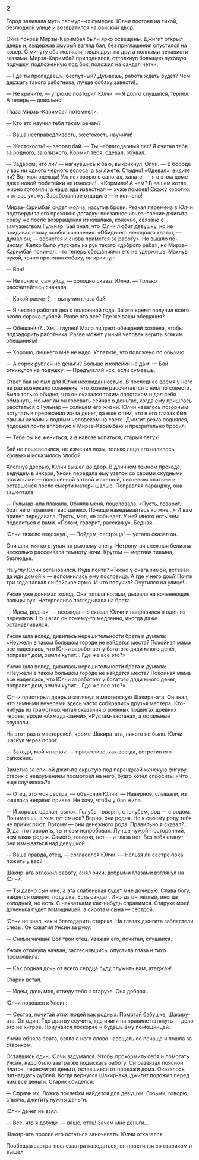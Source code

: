 ### 2

Город заливала муть пасмурных сумерек.
Юлчи постоял на тихой, безлюдной улице и возвратился на байский двор.

Окна покоев Мирзы-Каримбая были ярко освещены.
Джигит открыл дверь и, выдержав хмурый взгляд бая, без приглашения опустился на ковер.
С минуту оба молчали, глядя друг на друга полными ненависти глазами.
Мирза-Каримбай приподнялся, оттолкнул большую пуховую подушку, подложенную под бок, положил на сандал четки.

— Где ты пропадаешь, беспутный?
Думаешь, работа ждать будет?
Чем держать такого работника, лучше собаку завести!..

— Не кричите, — угрюмо повторил Юлчи.
— Я долго слушался, терпел.
А теперь — довольно!

Глаза Мирзы-Каримбая потемнели.

— Кто это научил тебя таким речам?

— Ваша несправедливость, жестокость научили!

— Жестокость!
— заорал бай.
— Ты неблагодарный пес!
Я считал тебя за родного, за близкого.
Кормил тебя, одевал, обувал.

— Задаром, что ли?
— нагнувшись к баю, выкрикнул Юлчи.
— В бороде у вас ни одного черного волоса, а вы лжете.
Стыдно!
«Одевал», видите ли?
Вот моя одежда!
Уж не говорю о сапогах, халате, — я в этом доме даже новой тюбетейки не износил!..
«Кормил»!
А чем?
В вашем котле жирно готовили, а наша еда известная — хуже помоев!
Скажу коротко: я от вас ухожу.
Заработанное отдадите — и кончено!

Мирза-Каримбай сидел молча, насупив брови.
Резкая перемена в Юлчи подтвердила его прежнюю догадку: внезапное исчезновение джигита сразу же после возвращения из кишлака, конечно, связано с замужеством Гульнар.
Бай знал, что Юлчи любит девушку, но не придавал этому особого значения.
«Обиды его ненадолго хватит, — думал он, — вернется и снова примется за работу».
Но вышло по-иному.
Жалко было упускать из рук такого «доброго раба», но Мирза-Каримбай понимал, что теперь обещаниями его не удержишь.
Махнув рукой, точно прогонял собаку, он крикнул:

— Вон!

— Не гоните, сам уйду, — холодно сказал Юлчи.
— Только рассчитайтесь сначала.

— Какой расчет?
— выпучил глаза бай.

— Я честно работал два с половиной года.
За это время получил всего около сорока рублей.
Разве это все?
Где же ваши обещания?

— Обещания?..
Хм… глупец!
Мало ли дают обещаний хозяева, чтобы подзадорить работника.
Разве может умный человек верить всяким обещаниям!

— Хорошо, лишнего мне не надо.
Уплатите, что положено по обычаю.

— А сорок рублей не деньги?
Больше и копейки не дам!
— Бай откинулся на подушку.
— Предъявляй иск, если сумеешь.

Ответ бая не был для Юлчи неожиданностью.
В последнее время у него не раз возникало сомнение, что хозяин рассчитается с ним по совести.
Было только обидно, что он оказался таким простаком и дал себя обмануть.
Но мог ли он горевать сейчас о деньгах, когда ему пришлось расстаться с Гульнар — солнцем его жизни.
Юлчи казалось позорным вступать в пререкания из-за денег, да еще с тем, кто в его глазах был самым низким и подлым человеком на свете.
Джигит резко поднялся, подошел почти вплотную к Мирзе-Каримбаю и презрительно бросил:

— Тебе бы не жениться, а в навозе копаться, старый петух!

Бай не пошевелился, не изменил позы, только лицо его налилось кровью и исказилось злобой.

Хлопнув дверью, Юлчи вышел во двор.
В длинном темном проходе, ведущем в ичкари, Унсин передала ему узелок со своими скудными пожитками — поношенной ватной жакеткой, ситцевым платьем и оставшейся после смерти матери шалью.
Поправляя паранджу, она зашептала:

— Гульнар-апа плакала.
Обняла меня, поцеловала.
«Пусть, говорит, брат не отправляет вас далеко.
Почаще наведывайтесь ко мне…» И вам привет передавала.
Пусть, мол, не забывает.
У ней много есть чем поделиться с вами.
«Потом, говорит, расскажу».
Бедная…

Юлчи тяжело вздохнул., — Пойдем, сестрица!
— устало сказал он.

Они шли, мягко ступая по рыхлому снегу.
Нетронутая снежная белизна несколько рассеивала темноту ночи.
Кругом — мертвая тишина, безлюдье.

На углу Юлчи остановился.
Куда пойти?
«Тесно у очага зимой, вставай да иди домой!» — вспомнилась ему пословица.
А где у него дом?
Почти три года таскал он байское ярмо.
И что получил?
Очутился на улице!..

Унсин уже донимал холод.
Она топала ногами, дышала на коченеющие пальцы рук.
Нетерпеливо поглядывала на брата.

— Идем, родная!
— неожиданно сказал Юлчи и направился в один из переулков.
Но шагал он почему-то медленно, иногда даже останавливался.

Унсин шла вслед, дивилась нерешительности брата и думала:
«Неужели в таком большом городе не найдется места?
Покойная мама все надеялась, что Юлчи заработает у богатого дяди много денег, поправит дом, земли купит…
Где же все это?»

Унсин шла вслед, дивилась нерешительности брата и думала:
«Неужели в таком большом городе не найдется места?
Покойная мама все надеялась, что Юлчи заработает у богатого дяди много денег, поправит дом, земли купит…
Где же все это?»

Юлчи приоткрыл дверь и заглянул в мастерскую Шакира-ата.
Он знал, что зимними вечерами здесь часто собирались друзья мастера.
Кто-нибудь из грамотных читал сказания о военных подвигах древних героев, вроде «Ахмада-занчи», «Рустам-застана», а остальные слушали.

На этот раз в мастерской, кроме Шакира-ата, никого не было.
Юлчи шагнул через порог.

— Заходи, мой ягненок!
— приветливо, как всегда, встретил его сапожник.

Заметив за спиной джигита скрытую под паранджой женскую фигуру, старик с недоумением посмотрел на него, будто хотел спросить:
«Что еще случилось?»

— Отец, это моя сестра, — объяснил Юлчи.
— Наверное, слышали, из кишлака недавно привез.
Не хочу, чтобы у бая жила.

— И хорошо сделал, сынок.
Голубь, говорят, с голубем, род — с родом.
Понимаешь, в чем тут смысл?
Верно, они родня.
Но к своему роду тебя не причисляют.
Потому — они денежного рода.
Правильно я сказал?..
Э, да что говорить, ты и сам испробовал.
Лучше чужой-посторонний, чем такая родня.
Самого, говорят, нет — и глаза нет.
Без тебя станут они измываться над девушкой…

— Ваша правда, отец, — согласился Юлчи.
— Нельзя ли сестре пока пожить у вас?

Шакир-ата отложил работу, снял очки, добрыми глазами взглянул на Юлчи.

— Ты давно сын мне, а эта слабенькая будет мне дочерью.
Слава богу, найдется одеяло, подушка.
Есть сандал.
Иногда он теплый, иногда холодный, но есть.
С нехватками как-нибудь справимся.
Старухе моей доченька будет помощницей, а сиротам сына — сестрой.

Юлчи не знал, как и благодарить старика.
На глазах джигита заблестели слезы.
Он схватил Унсин за руку:

— Сними чачван!
Вот твой отец.
Уважай его, почитай, слушайся.

Унсин откинула чачван, застеснявшись, опустила глаза и тихо промолвила:

— Как родная дочь от всего сердца буду служить вам, атаджан!

Старик встал.

— Идем, дочь моя, отведу тебя к старухе.
Она добрая…

Юлчи подошел к Унсин:

— Сестра, почитай этих людей как родных.
Помогай бабушке, Шакиру-ата.
Он один.
Где дратву ссучить, где ичиги на правиле натянуть — дело это не хитрое.
Приучайся поскорее и будешь ему помощницей.

Унсин обняла брата, взяла с него слово навещать ее почаще и пошла за стариком.

Оставшись один, Юлчи задумался.
Чтобы прокормить себя и помогать Унсин, надо было завтра же подыскать работу.
Он развязал поясной платок, пересчитал деньги, оставшиеся от продажи дома.
Оказалось пятнадцать рублей.
Когда вернулся Шакир-ака, джигит положил перед ним все деньги.
Старик обиделся:

— Спрячь их.
Ложка похлебки найдется для девушки.
Возьми, говорю, спрячь, джигиту нужны деньги.

Юлчи денег не взял.

— Все, что я добуду, — ваше, отец!
Зачем мне деньги…

Шакир-ата просил его остаться заночевать.
Юлчи отказался.

Пообещав завтра-послезавтра наведаться, он простился со стариком и вышел.
